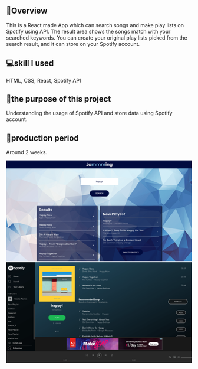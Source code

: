## 📖Overview
This is a React made App which can search songs and make play lists on Spotify using API. The result area shows the songs match with your searched keywords. You can create your original play lists picked from the search result, and it can store on your Spotify account.

## 💻skill I used
HTML, CSS, React, Spotify API

## 📅the purpose of this project
Understanding the usage of Spotify API and store data using Spotify account.

## 😤production period
Around 2 weeks.

![App image](https://raw.githubusercontent.com/EriMiwa/jammming/master/src/Components/App/AppImg01.png
 "App image")
![App image02](https://raw.githubusercontent.com/EriMiwa/jammming/master/src/Components/App/AppImg02.png
 "App image02")
